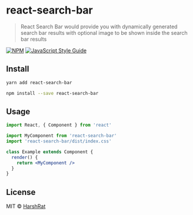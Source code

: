 # react-search-bar

> React Search Bar would provide you with dynamically generated search bar results with optional image to be shown inside the search bar results

[![NPM](https://img.shields.io/npm/v/react-search-bar.svg)](https://www.npmjs.com/package/react-search-bar) [![JavaScript Style Guide](https://img.shields.io/badge/code_style-standard-brightgreen.svg)](https://standardjs.com)

## Install

```bash
yarn add react-search-bar
```

```bash
npm install --save react-search-bar
```

## Usage

```jsx
import React, { Component } from 'react'

import MyComponent from 'react-search-bar'
import 'react-search-bar/dist/index.css'

class Example extends Component {
  render() {
    return <MyComponent />
  }
}
```

## License

MIT © [HarshRat](https://github.com/HarshRat)
